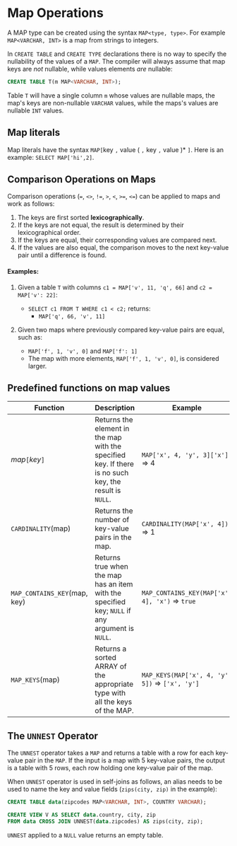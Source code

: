 # Map Operations

A MAP type can be created using the syntax `MAP<type, type>`.
For example `MAP<VARCHAR, INT>` is a map from strings to integers.

In `CREATE TABLE` and `CREATE TYPE` declarations there is no way to
specify the nullability of the values of a `MAP`.  The compiler will
always assume that map keys are *not* nullable, while values elements
*are* nullable:

```sql
CREATE TABLE T(m MAP<VARCHAR, INT>);
```

Table `T` will have a single column `m` whose values are nullable
maps, the map's keys are non-nullable `VARCHAR` values, while the
maps's values are nullable `INT` values.

## Map literals

Map literals have the syntax `MAP[`key `,` value ( `,` key `,` value )* `]`.
Here is an example: `SELECT MAP['hi',2]`.

## Comparison Operations on Maps

Comparison operations (`=`, `<>`, `!=`, `>`, `<`, `>=`, `<=`) can be applied to maps and work as follows:

1. The keys are first sorted **lexicographically**.
2. If the keys are not equal, the result is determined by their lexicographical order.
3. If the keys are equal, their corresponding values are compared next.
4. If the values are also equal, the comparison moves to the next key-value pair until a difference is found.

#### Examples:

1. Given a table `T` with columns `c1 = MAP['v', 11, 'q', 66]` and `c2 = MAP['v': 22]`:
   - `SELECT c1 FROM T WHERE c1 < c2;` returns:
     -  `MAP['q', 66, 'v', 11]`

2. Given two maps where previously compared key-value pairs are equal, such as:
   - `MAP['f', 1, 'v', 0]` and `MAP['f': 1]`
   - The map with more elements, `MAP['f', 1, 'v', 0]`, is considered larger.


## Predefined functions on map values

| Function               | Description                                                                                           | Example                                                              |
|------------------------|------------------------------------------------------------------------------------------------------------------------------------------------------------------------------------------------------------------------------------------------------------------|---------------------------------|
| _map_`[`_key_`]`       | Returns the element in the map with the specified key. If there is no such key, the result is `NULL`.  | `MAP['x', 4, 'y', 3]['x']` => 4 |
| <a id="cardinality"></a>`CARDINALITY`(map)     | Returns the number of key-value pairs in the map.                                                      | `CARDINALITY(MAP['x', 4])` => 1 |
| <a id="map_contains_key"></a>`MAP_CONTAINS_KEY`(map, key) | Returns true when the map has an item with the specified key; `NULL` if any argument is `NULL`.  | `MAP_CONTAINS_KEY(MAP['x', 4], 'x')` => `true` |
| <a id="map_keys"></a>`MAP_KEYS`(map) | Returns a sorted ARRAY of the appropriate type with all the keys of the MAP.  | `MAP_KEYS(MAP['x', 4, 'y', 5])` => `['x', 'y']` |

## The `UNNEST` Operator

The `UNNEST` operator takes a `MAP` and returns a table with a row for
each key-value pair in the `MAP`.  If the input is a
map with 5 key-value pairs, the output is a table with 5 rows, each
row holding one key-value pair of the map.

When `UNNEST` operator is used in self-joins as follows, an alias needs
to be used to name the key and value fields (`zips(city, zip)` in the example):

```sql
CREATE TABLE data(zipcodes MAP<VARCHAR, INT>, COUNTRY VARCHAR);

CREATE VIEW V AS SELECT data.country, city, zip
FROM data CROSS JOIN UNNEST(data.zipcodes) AS zips(city, zip);
```

`UNNEST` applied to a `NULL` value returns an empty table.
